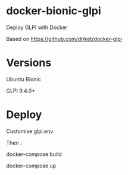 # docker-bionic-glpi

Deploy GLPI with Docker

Based on https://github.com/driket/docker-glpi

# Versions

Ubuntu Bionic

GLPI 9.4.0+

# Deploy

Customise glpi.env

Then :

docker-compose build

docker-compose up

